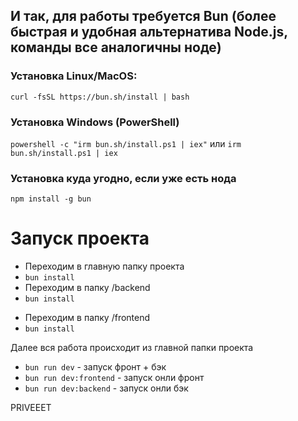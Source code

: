 ## И так, для работы требуется Bun (более быстрая и удобная альтернатива Node.js, команды все аналогичны ноде)

### Установка Linux/MacOS:
`curl -fsSL https://bun.sh/install | bash`

### Установка Windows (PowerShell)
`powershell -c "irm bun.sh/install.ps1 | iex"`
или
`irm bun.sh/install.ps1 | iex`

### Установка куда угодно, если уже есть нода
`npm install -g bun`

# Запуск проекта
- Переходим в главную папку проекта
- ```bun install```
- Переходим в папку /backend
- ```bun install```
<!-- bun install jsonwebtoken
     bun install node-cron -->
- Переходим в папку /frontend
- ```bun install```

Далее вся работа происходит из главной папки проекта
- ```bun run dev``` - запуск фронт + бэк
- ```bun run dev:frontend``` - запуск онли фронт
- ```bun run dev:backend``` - запуск онли бэк


PRIVEEET